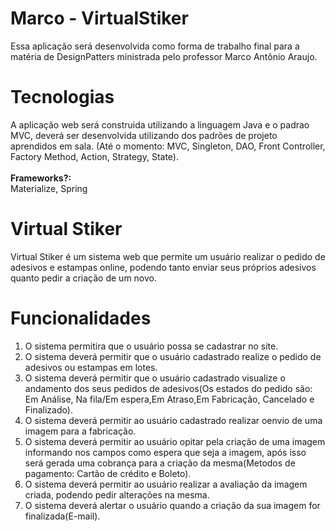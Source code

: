 # Marco - VirtualStiker
Essa aplicação será desenvolvida como forma de trabalho final para a matéria de DesignPatters ministrada pelo professor Marco Antônio Araujo.

# Tecnologias
A aplicação web será construida utilizando a linguagem Java e o padrao MVC, deverá ser desenvolvida utilizando dos padrões de projeto aprendidos em sala.
(Até o momento: MVC, Singleton, DAO, Front Controller, Factory Method, Action, Strategy, State).
<br />
<br />
<b>Frameworks?:</b><br />
   Materialize, Spring
# Virtual Stiker
Virtual Stiker é um sistema web que permite um usuário realizar o pedido de adesivos e estampas online, podendo tanto enviar seus próprios adesivos quanto pedir a criação de um novo.

# Funcionalidades
  1. O sistema permitira que o usuário possa se cadastrar no site.
  2. O sistema deverá permitir que o usuário cadastrado realize o pedido de adesivos ou estampas em lotes.
  3. O sistema deverá permitir que o usuário cadastrado visualize o andamento dos seus pedidos de adesivos(Os estados do pedido são: Em Análise, Na fila/Em espera,Em  Atraso,Em Fabricação, Cancelado e Finalizado).
  4. O sistema deverá permitir ao usuário cadastrado realizar oenvio de uma imagem para a fabricação.
  5. O sistema deverá permitir ao usuário opitar pela criação de uma imagem informando nos campos como espera que seja a imagem, após isso será gerada uma cobrança para a criação da mesma(Metodos de pagamento: Cartão de crédito e Boleto). 
  6. O sistema deverá permitir ao usuário realizar a avaliação da imagem criada, podendo pedir alterações na mesma.
  7. O sistema deverá alertar o usuário quando a criação da sua imagem for finalizada(E-mail).
